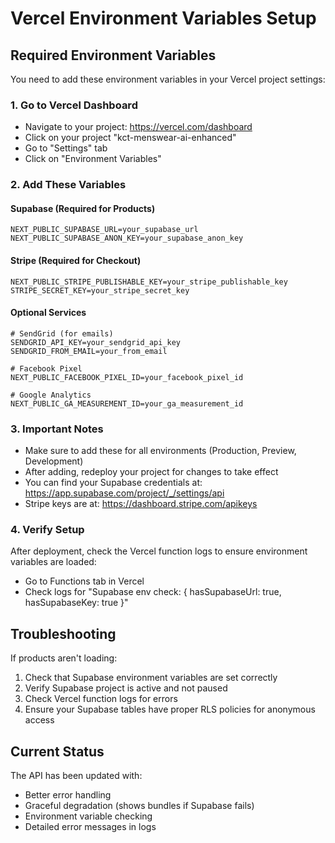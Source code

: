 # Vercel Environment Variables Setup

## Required Environment Variables

You need to add these environment variables in your Vercel project settings:

### 1. Go to Vercel Dashboard
- Navigate to your project: https://vercel.com/dashboard
- Click on your project "kct-menswear-ai-enhanced"
- Go to "Settings" tab
- Click on "Environment Variables"

### 2. Add These Variables

#### Supabase (Required for Products)
```
NEXT_PUBLIC_SUPABASE_URL=your_supabase_url
NEXT_PUBLIC_SUPABASE_ANON_KEY=your_supabase_anon_key
```

#### Stripe (Required for Checkout)
```
NEXT_PUBLIC_STRIPE_PUBLISHABLE_KEY=your_stripe_publishable_key
STRIPE_SECRET_KEY=your_stripe_secret_key
```

#### Optional Services
```
# SendGrid (for emails)
SENDGRID_API_KEY=your_sendgrid_api_key
SENDGRID_FROM_EMAIL=your_from_email

# Facebook Pixel
NEXT_PUBLIC_FACEBOOK_PIXEL_ID=your_facebook_pixel_id

# Google Analytics
NEXT_PUBLIC_GA_MEASUREMENT_ID=your_ga_measurement_id
```

### 3. Important Notes

- Make sure to add these for all environments (Production, Preview, Development)
- After adding, redeploy your project for changes to take effect
- You can find your Supabase credentials at: https://app.supabase.com/project/_/settings/api
- Stripe keys are at: https://dashboard.stripe.com/apikeys

### 4. Verify Setup

After deployment, check the Vercel function logs to ensure environment variables are loaded:
- Go to Functions tab in Vercel
- Check logs for "Supabase env check: { hasSupabaseUrl: true, hasSupabaseKey: true }"

## Troubleshooting

If products aren't loading:
1. Check that Supabase environment variables are set correctly
2. Verify Supabase project is active and not paused
3. Check Vercel function logs for errors
4. Ensure your Supabase tables have proper RLS policies for anonymous access

## Current Status

The API has been updated with:
- Better error handling
- Graceful degradation (shows bundles if Supabase fails)
- Environment variable checking
- Detailed error messages in logs